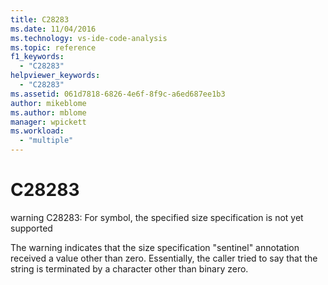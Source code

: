 ```yaml
---
title: C28283
ms.date: 11/04/2016
ms.technology: vs-ide-code-analysis
ms.topic: reference
f1_keywords:
  - "C28283"
helpviewer_keywords:
  - "C28283"
ms.assetid: 061d7818-6826-4e6f-8f9c-a6ed687ee1b3
author: mikeblome
ms.author: mblome
manager: wpickett
ms.workload:
  - "multiple"
---
```

# C28283
warning C28283: For symbol, the specified size specification is not yet supported

 The warning indicates that the size specification "sentinel" annotation received a value other than zero. Essentially, the caller tried to say that the string is terminated by a character other than binary zero.